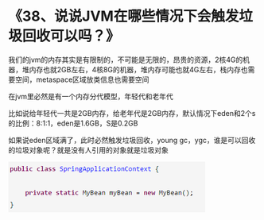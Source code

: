 # 《38、说说JVM在哪些情况下会触发垃圾回收可以吗？》
我们的jvm的内存其实是有限制的，不可能是无限的，昂贵的资源，2核4G的机器，堆内存也就2GB左右，4核8G的机器，堆内存可能也就4G左右，栈内存也需要空间，metaspace区域放类信息也需要空间

 

在jvm里必然是有一个内存分代模型，年轻代和老年代

 

比如说给年轻代一共是2GB内存，给老年代是2GB内存，默认情况下eden和2个s的比例：8:1:1，eden是1.6GB，S是0.2GB

 

如果说eden区域满了，此时必然触发垃圾回收，young gc，ygc，谁是可以回收的垃圾对象呢？就是没有人引用的对象就是垃圾对象

![01](images/38/01.png)
